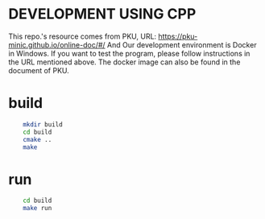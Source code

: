 # DEVELOPMENT USING CPP
This repo.'s resource comes from PKU, URL: https://pku-minic.github.io/online-doc/#/
And Our development environment is Docker in Windows. If you want to test the program, please follow instructions in the URL mentioned above.
The docker image can also be found in the document of PKU.
# build
```sh
    mkdir build
    cd build
    cmake ..
    make
```
# run
```sh
    cd build
    make run
```
